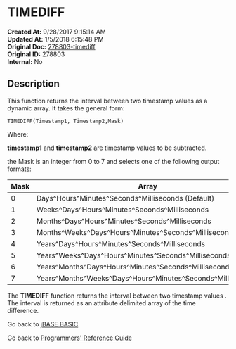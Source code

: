 # TIMEDIFF

**Created At:** 9/28/2017 9:15:14 AM  
**Updated At:** 1/5/2018 6:15:48 PM  
**Original Doc:** [278803-timediff](https://docs.jbase.com/36868-jbase-basic/278803-timediff)  
**Original ID:** 278803  
**Internal:** No  

## Description

This function returns the interval between two timestamp values as a dynamic array. It takes the general form:

```
TIMEDIFF(Timestamp1, Timestamp2,Mask)
```

Where:

**timestamp1** and **timestamp2** are timestamp values to be subtracted.

the Mask is an integer from 0 to 7 and selects one of the following output formats:

| Mask | Array |
| --- | --- |
| 0 | Days^Hours^Minutes^Seconds^Milliseconds (Default) |
| 1 | Weeks^Days^Hours^Minutes^Seconds^Milliseconds |
| 2 | Months^Days^Hours^Minutes^Seconds^Milliseconds |
| 3 | Months^Weeks^Days^Hours^Minutes^Seconds^Milliseconds |
| 4 | Years^Days^Hours^Minutes^Seconds^Milliseconds |
| 5 | Years^Weeks^Days^Hours^Minutes^Seconds^Milliseconds |
| 6 | Years^Months^Days^Hours^Minutes^Seconds^Milliseconds |
| 7 | Years^Months^Weeks^Days^Hours^Minutes^Seconds^Milliseconds |

The **TIMEDIFF** function returns the interval between two timestamp values . The interval is returned as an attribute delimited array of the time difference.

Go back to [jBASE BASIC](./../README.md)

Go back to [Programmers' Reference Guide](./../../reference-guides/jbc/README.md)
